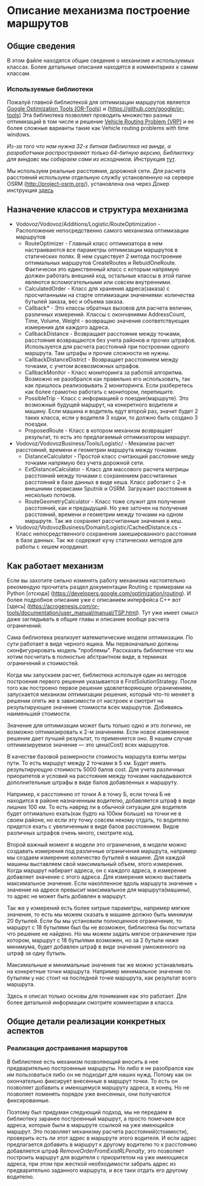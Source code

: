 ﻿# Описание механизма построение маршрутов
## Общие сведения
В этом файле находятся общие сведения о механизме и используемых классах. Более детальные описания находятся в комментариях к самим классам.

### Используемые библиотеки
Пожалуй главной библиотекой для оптимизации маршрутов является [Google Optimization Tools (OR-Tools)](https://developers.google.com/optimization/) и (https://github.com/google/or-tools)
Эта библиотека позволяет проводить множество разных оптимизаций в том числе и решение [Vehicle Routing Problem (VRP)](https://en.wikipedia.org/wiki/Vehicle_routing_problem) и ее более сложные варианты такие как Vehicle routing problems with time windows.

_Из-за того что нам нужна 32-х битная библиотека на винде, а разработчики распространяют только 64-битную версию, Библиотеку для виндовс мы собираем сами из исходников._ Инструкция [тут](https://github.com/QualitySolution/Vodovoz/blob/master/lib/Google.OrTools/README.md).

Мы используем реальные расстояния, дорожной сети. Для расчета расстояний используем отдельную службу установленную на сервере OSRM (http://project-osrm.org/), установлена она через Докер инструкция [здесь](https://github.com/QualitySolution/Vodovoz#Запустить-службу-рассчета-расстояний-osrm-на-сервере-можно-следующим-способом)

## Назначение классов и структура механизма

* Vodovoz/Vodovoz/Additions/Logistic/RouteOptimization - Расположение непосредственно самого механизма оптимизации маршрутов
  * RouteOptimizer - Главный класс оптимизатора в нем настраиваются все параметры оптимизации маршрутов в статических полях. В нем существует 2 метода построение оптимальных маршрутов CreateRoutes и RebuidOneRoute. Фактически это единственный класс с которым напрямую должен работать внешний код, остальные классы в этой папке являются вспомогательными или совсем внутренними.
  * CalculatedOrder - Класс для хранения адреса(заказа) с просчитанными на старте оптимизации значениями: количества бутылей заказа, вес и объема заказа.
  * Callback* - Это классы обратных вызовов для расчета величин, различных измерений. Классы с окончаниями AddressCount, Time, Volume, Weight - возвращаю значения соответствующих измерения для каждого адреса. 
  * CallbackDistance - Возвращает расстояние между точками, расстояния возвращаются без учета районов и прочих штрафов. Используется для расчета расстояний при построении одного маршрута. Там штрафы и прочие сложности не нужны.
  * CallbackDistanceDistrict - Возвращает расстоянием между точками, с учетом всевозможных штрафов.
  * CallbackMonitor - Класс мониторинга за работой алгоритма. Возможно не разобрался как правильно его использовать, так как пришлось реализовывать 2 мониторинга. Если разберетесь как более грамотно работать с монитором, перепишите.
  * PossibleTrip - Класс с информацией о поездке(маршруте). Это возможный будущей маршрут, на конкретного водителя и машину. Если машина и водитель едут второй раз, значит будет 2 таких класса, если у водителя 3 ходки, то должно быть создано 3 поездки.
  * ProposedRoute - Класс в котором механизм возвращает результат, то есть это предлагаемый оптимизатором маршрут.
* Vodovoz/VodovozBusiness/Tools/Logistic/ - Механизм расчет расстояний, времени и геометрии маршрута между точками.
  * DistanceCalculator - Простой класс считающий расстояние меду точками напрямую без учета дорожной сети.
  * ExtDistanceCalculator - Класс для массового расчета матрицы расстояний между точками с сохранением рассчитанных расстояний в базе данных в виде кеша. Класс работает с 2-я внешними сервисами Sputnik и OSRM. Загружает расстояния в несколько потоков.
  * RouteGeometryCalculator - Класс тоже служит для получения расстояний, как и предыдущий. Но уже заточен на получения расстояний, времени и геометрии между точками на одном маршруте. Так же сохраняет рассчитанные значения в кеш.
* Vodovoz/VodovozBusiness/Domain/Logistic/CachedDistance.cs - Класс непосредственного сохранения закешированного расстояния в базе данных. Так же содержит кучу статических методов для работы с хешем координат.

## Как работает механизм

Если вы захотите сильно изменять работу механизма настоятельно рекомендую прочитать раздел документации Routing с примерами на Python [отсюда] (https://developers.google.com/optimization/routing). И более подробное описание уже с описанием интерфейса C++ вот [здесь] (https://acrogenesis.com/or-tools/documentation/user_manual/manual/TSP.html). Тут уже имеет смысл даже заглядывать в общие главы и описание вообще расчета ограничений.

Сама библиотека реализует математические модели оптимизации. По сути работает в виде черного ящика. Мы первоначально должны сконфигурировать модель "проблемы". Рассказать библиотеке что мы хотим посчитать в полностью абстрактном виде, в терминах ограничений и стоимостей.

Когда мы запускаем расчет, библиотека используя один из методов построения первого решения указывается в FirstSolutionStrategy. После того как построено первое решение удовлетворяющее ограничениям, запускается механизм оптимизации решения, который что-то меняет в решении опять же в зависимости от настроек и смотрит на результирующее значение стоимости всех маршрутов. Добиваясь наименьшей стоимости.

Значение для оптимизации может быть только одно и это логично, не возможно оптимизировать к 2-м значениям. Если новое измененное решение дает лучший результат, то применяется оно. В нашем случае оптимизируемое значение — это цена(Cost) всех маршрутов.

В качестве базовой размерности стоимость маршрута взяты метры пути. То есть маршрут между 2 точками в 5 км. Будет иметь результирующую стоимость 5000 балов cost. Для учета различных приоритетов и условий на расстояния между точками накладываются дополнительные штрафы в виде балов добавленных к маршруту.

Например, к расстоянию от точки А в точку Б, если точка Б не находится в районе назначенным водителю, добавляется штраф в виде лишних 100 км. То есть навряд ли в обычной ситуации для водителя будет оптимально ехать(как будто на 100км больше) на точки не в своем районе, но если эту точку совсем некому отдать, то водителю придется ехать с увеличенным в виде балов расстоянием. Видов различных штрафов очень много, смотрите код.

Второй важный момент в модели это ограничения, в модели можно создавать измерения под различные ограничения маршрута, например мы создаем измерение количество бутылей в машине. Для каждой машины выставляем свой максимальный объем, этого измерения. Когда маршрут набирает адреса, он с каждого адреса, в измерение добавляет значение с этого адреса. Для измерения можно выставить максимальное значение. Если накопленное вдоль маршрута значение + значение на адресе превысит максимальное для маршрута(машины), то адрес не может быть добавлен в маршрут.

Так же у измерений есть более хитрые параметры, например мягкие значения, то есть мы можем сказать в машине должно быть минимум 20 бутылей. Если бы мы установили полноценное ограничение, то маршрут с 18 бутылями был бы не возможен, библиотека бы посчитала что решение не найдено. Но мы можем задать мягкое ограничение при котором, маршрут с 18 бутылями возможен, но за 2 бутыли ниже минимума, будет добавлен штраф в виде значения умноженного на штраф за одну бутыль.

Максимальные и минимальные значения так же можно устанавливать на конкретные точки маршрута. Например минимальное значение по бутылям у нас стоит на последней точке маршрута, как результат всего маршрута.

Здесь я описал только основы для понимания как это работает. Для более детальной информации смотрите комментарии в класса.

## Общие детали реализации конкретных аспектов

### Реализация достраивания маршрутов
В библиотеке есть механизм позволяющий вносить в нее предварительно построенные маршруты. Но либо я не разобрался как им пользоваться либо он не подходит для наших нужд. Потому как он окончательно фиксирует внесенные в маршрут точки. То есть он позволяет добавить к имеющемуся маршруту адреса, в конец. Но не позволяет поменять порядок уже внесенных, они получаются фиксированные.

Поэтому был придуман следующий подход, мы не передаем в библиотеку заранее построенный маршрут, а просто помечаем все адреса, которые были в маршруте ссылкой на уже имеющийся маршрут. Это позволяет механизму расчета расстояний(стоимости), проверить есть ли этот адрес в маршруте этого водителя. И если адрес предлагается добавить в маршрут к другому водителю то к расстоянию добавляется штраф _RemoveOrderFromExistRLPenalty_, это позволяет построить маршрут для водителя с приоритетом на уже имеющиеся адреса, при этом при жесткой необходимости забрать адрес из предварительно заданного маршрута, и все таки отдать его другому водителю.
